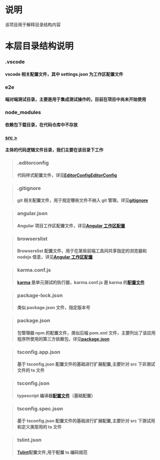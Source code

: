 # 说明

该项目用于解释目录结构内容

# 本层目录结构说明

### .vscode

#### vscode 相关配置文件，其中 settings.json 为工作区配置文件

### e2e

#### 端对端测试目录，主要是用于集成测试操作的，目前在项目中尚未开始使用

### node_modules

#### 依赖包下载目录，在代码仓库中不存放

### [src >](./src)

#### 主体的代码逻辑文件目录，我们主要在该目录下工作

> ### .editorconfig
>
> #### 代码样式配置文件，详见[EditorConfigEditorConfig](https://editorconfig.org/)

> ### .gitignore
>
> #### git 相关配置文件，用于规定哪些文件不纳入 git 管理，详见[gitignore](https://git-scm.com/docs/gitignore)

> ### angular.json
>
> #### Angular 项目工作区配置文件，详见[Angular 工作区配置](https://angular.cn/guide/workspace-config)

> ### browserslist
>
> #### Browserslist 配置文件，用于在某些前端工具间共享指定的浏览器和 nodejs 信息，详见[Angular 工作区配置](https://angular.cn/guide/workspace-config)

> ### karma.conf.js
>
> #### [karma](http://karma-runner.github.io/latest/index.html) 是单元测试的执行器，karma.conf.js 是 karma 的[配置文件](http://karma-runner.github.io/4.0/config/configuration-file.html)

> ### package-lock.json
>
> #### 类似 package.json 文件，指定版本号

> ### package.json
>
> #### 包管理器 npm 的配置文件，类似后端 pom.xml 文件，主要列出了该应用程序所使用的第三方依赖包，详见[package.json](https://docs.npmjs.com/files/package.json)

> ### tsconfig.app.json
>
> #### 基于 tsconfig.json 配置文件的基础进行扩展配置,主要针对 src 下非测试文件的 ts 文件

> ### tsconfig.json
>
> #### typescript 编译器[配置文件](http://www.typescriptlang.org/docs/handbook/tsconfig-json.html)（基础配置）

> ### tsconfig.spec.json
>
> #### 基于 tsconfig.json 配置文件的基础进行扩展配置,主要针对 src 下测试用和定义类型用的 ts 文件

> ### tslint.json
>
> #### [Tslint](https://palantir.github.io/tslint/)配置文件,用于配置 ts 编码规范
